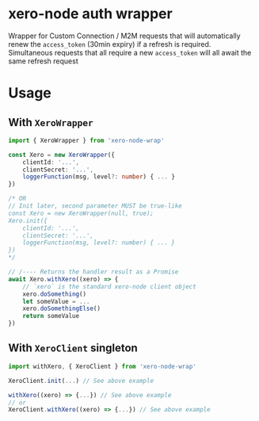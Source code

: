 # xero-node auth wrapper


Wrapper for Custom Connection / M2M requests that will automatically renew the `access_token` (30min expiry) if a refresh is required.  
Simultaneous requests that all require a new `access_token` will all await the same refresh request

# Usage

## With `XeroWrapper`

```ts
import { XeroWrapper } from 'xero-node-wrap'

const Xero = new XeroWrapper({
    clientId: '...',
    clientSecret: '...',
    loggerFunction(msg, level?: number) { ... }
})

/* OR 
// Init later, second parameter MUST be true-like
const Xero = new XeroWrapper(null, true);
Xero.init({
    clientId: '...',
    clientSecret: '...',
    loggerFunction(msg, level?: number) { ... }
})
*/

// /---- Returns the handler result as a Promise
await Xero.withXero((xero) => {
    // `xero` is the standard xero-node client object
    xero.doSomething()
    let someValue = ...
    xero.doSomethingElse()
    return someValue
})

```

## With `XeroClient` singleton

```ts
import withXero, { XeroClient } from 'xero-node-wrap'

XeroClient.init(...) // See above example

withXero((xero) => {...}) // See above example
// or
XeroClient.withXero((xero) => {...}) // See above example
```

